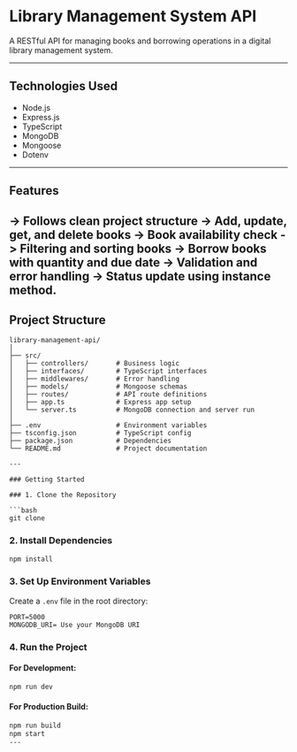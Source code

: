 # Library Management System API

A RESTful API for managing books and borrowing operations in a digital library management system.

---
## Technologies Used
- Node.js
- Express.js
- TypeScript
- MongoDB
- Mongoose
- Dotenv
---
## Features
-> Follows clean project structure
-> Add, update, get, and delete books
-> Book availability check
-> Filtering and sorting books
-> Borrow books with quantity and due date
-> Validation and error handling
-> Status update using instance method.
---
## Project Structure
```
library-management-api/
│
├── src/
│   ├── controllers/       # Business logic
│   ├── interfaces/        # TypeScript interfaces
│   ├── middlewares/       # Error handling
│   ├── models/            # Mongoose schemas
│   ├── routes/            # API route definitions
│   ├── app.ts             # Express app setup
│   └── server.ts          # MongoDB connection and server run
│
├── .env                   # Environment variables
├── tsconfig.json          # TypeScript config
├── package.json           # Dependencies
└── README.md              # Project documentation

---

### Getting Started

### 1. Clone the Repository

```bash
git clone 
```

### 2. Install Dependencies

```bash
npm install
```

### 3. Set Up Environment Variables

Create a `.env` file in the root directory:

```
PORT=5000
MONGODB_URI= Use your MongoDB URI
```
### 4. Run the Project

#### For Development:

```bash
npm run dev
```
#### For Production Build:

```bash
npm run build
npm start
---